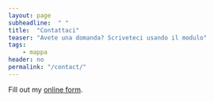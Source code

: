 ```yaml
---
layout: page
subheadline:  " "
title:  "Contattaci"
teaser: "Avete una domanda? Scriveteci usando il modulo"
tags:
    - mappa
header: no
permalink: "/contact/"
---
```

<div id="wufoo-z102dcgi129yy4a"> Fill out my <a href="https://bonfantiale.wufoo.com/forms/z102dcgi129yy4a">online form</a>. </div> <script type="text/javascript"> var z102dcgi129yy4a; (function(d, t) { var s = d.createElement(t), options = { 'userName':'bonfantiale', 'formHash':'z102dcgi129yy4a', 'autoResize':true, 'height':'555', 'async':true, 'host':'wufoo.com', 'header':'show', 'ssl':true }; s.src = ('https:' == d.location.protocol ?'https://':'http://') + 'secure.wufoo.com/scripts/embed/form.js'; s.onload = s.onreadystatechange = function() { var rs = this.readyState; if (rs) if (rs != 'complete') if (rs != 'loaded') return; try { z102dcgi129yy4a = new WufooForm(); z102dcgi129yy4a.initialize(options); z102dcgi129yy4a.display(); } catch (e) { } }; var scr = d.getElementsByTagName(t)[0], par = scr.parentNode; par.insertBefore(s, scr); })(document, 'script'); </script>
